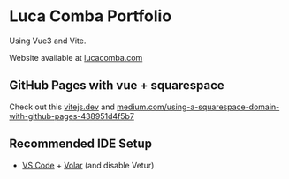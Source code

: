 # Luca Comba Portfolio

Using Vue3 and Vite.

Website available at [lucacomba.com](https://www.lucacomba.com)

## GitHub Pages with vue + squarespace

Check out this [vitejs.dev](https://vitejs.dev/guide/static-deploy.html#github-pages) and [medium.com/using-a-squarespace-domain-with-github-pages-438951d4f5b7](https://emilymdubois.medium.com/using-a-squarespace-domain-with-github-pages-438951d4f5b7)


## Recommended IDE Setup

- [VS Code](https://code.visualstudio.com/) + [Volar](https://marketplace.visualstudio.com/items?itemName=Vue.volar) (and disable Vetur)